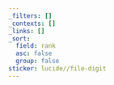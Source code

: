 ```yaml
---
_filters: []
_contexts: []
_links: []
_sort:
  field: rank
  asc: false
  group: false
sticker: lucide//file-digit
---
```


